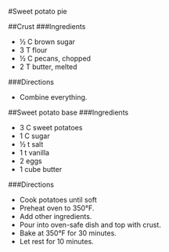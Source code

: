 #Sweet potato pie

##Crust
###Ingredients
- &frac12; C brown sugar
- 3 T flour
- &frac12; C pecans, chopped
- 2 T butter, melted

###Directions
- Combine everything.

##Sweet potato base
###Ingredients
- 3 C sweet potatoes
- 1 C sugar
- &frac12; t salt
- 1 t vanilla
- 2 eggs
- 1 cube butter

###Directions
- Cook potatoes until soft
- Preheat oven to 350&deg;F.
- Add other ingredients.
- Pour into oven-safe dish and top with crust.
- Bake at 350&deg;F for 30 minutes.
- Let rest for 10 minutes.
